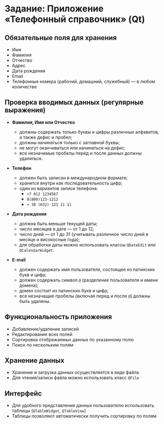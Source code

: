 # Задание: Приложение «Телефонный справочник» (Qt)

## Обязательные поля для хранения

- Имя  
- Фамилия  
- Отчество  
- Адрес  
- Дата рождения  
- Email  
- Телефонные номера (рабочий, домашний, служебный) — в любом количестве  

## Проверка вводимых данных (регулярные выражения)

- **Фамилия, Имя или Отчество**  
  - должны содержать только буквы и цифры различных алфавитов, а также дефис и пробел;  
  - должны начинаться только с заглавной буквы;  
  - не могут оканчиваться или начинаться на дефис;  
  - все незначимые пробелы перед и после данных должны удаляться.  

- **Телефон**  
  - должен быть записан в международном формате;  
  - хранится внутри как последовательность цифр;  
  - один из вариантов записи телефона:  
    - `+7 812 1234567`  
    - `8(800)123-1212`  
    - `+ 38 (032) 123 11 11`  

- **Дата рождения**  
  - должна быть меньше текущей даты;  
  - число месяцев в дате — от 1 до 12;  
  - число дней — от 1 до 31 (учитывать различное число дней в месяце и високосные года);  
  - для обработки даты можно использовать классы `QDateEdit` или `QCalendarWidget`.  

- **E-mail**  
  - должен содержать имя пользователя, состоящее из латинских букв и цифр;  
  - должен содержать символ `@` (разделение пользователя и имени домена);  
  - домен состоит из латинских букв и цифр;  
  - все незначащие пробелы (включая перед и после `@`) должны быть удалены.  

## Функциональность приложения

- Добавление/удаление записей  
- Редактирование всех полей  
- Сортировка отображаемых данных по указанному полю  
- Поиск по нескольким полям  

## Хранение данных

- Хранение и загрузка данных осуществляется в виде файла  
- Для чтения/записи файла можно использовать класс `QFile`  

## Интерфейс

- Для удобного представления данных пользователю использовать таблицы (`QTableWidget`, `QTableView`)  
- Таблицы позволяют автоматически получить сортировку по полям  
